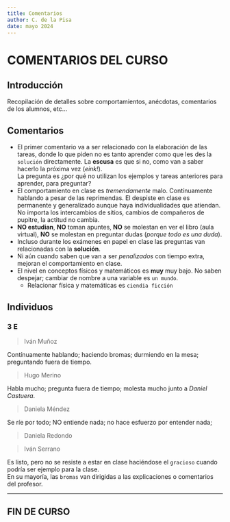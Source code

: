 ```yaml
---
title: Comentarios 
author: C. de la Pisa 
date: mayo 2024
---
```


# COMENTARIOS DEL CURSO #

## Introducción ##

Recopilación de detalles sobre comportamientos, anécdotas, comentarios de los alumnos, etc... 

## Comentarios ##

- El primer comentario va a ser relacionado con la elaboración de las tareas, donde lo que piden no es tanto aprender como que les des la `solución` directamente. La **escusa** es que si no, como van a saber hacerlo la próxima vez (_eink!_). <br> 
La pregunta es ¿por qué no utilizan los ejemplos y tareas anteriores para aprender, para preguntar?
- El comportamiento en clase es _tremendamente_ malo. Contínuamente hablando a pesar de las reprimendas. El despiste en clase es permanente y generalizado aunque haya individualidades que atiendan. <br> 
No importa los intercambios de sitios, cambios de compañeros de pupitre, la actitud no cambia.
- **NO estudian**, __NO__ toman apuntes, __NO__ se molestan en ver el libro (aula virtual), __NO__ se molestan en preguntar dudas (_porque todo es una duda_).
- Incluso durante los exámenes en papel en clase las preguntas van relacionadas con la **solución**.
- Ni aún cuando saben que van a ser _penalizados_ con tiempo extra, mejoran el comportamiento en clase.
- El nivel en conceptos físicos y matemáticos es __muy__ muy bajo. No saben despejar; cambiar de nombre a una variable es `un mundo`.
    - Relacionar física y matemáticas es ```ciendia ficción``` 

## Individuos ##

### 3 E ###

> Iván Muñoz  

Contínuamente hablando; haciendo bromas; durmiendo en la mesa; preguntando fuera de tiempo.

> Hugo Merino 

Habla mucho; pregunta fuera de tiempo; molesta mucho junto a _Daniel Castuera_.

> Daniela Méndez 

Se ríe por todo; NO entiende nada; no hace esfuerzo por entender nada;

> Daniela Redondo


> Iván Serrano 

Es listo, pero no se resiste a estar en clase haciéndose el ```gracioso``` cuando podría ser ejemplo para la clase.  
En su mayoría, las `bromas` van dirigidas a las explicaciones o comentarios del profesor.

----
FIN DE CURSO
----


